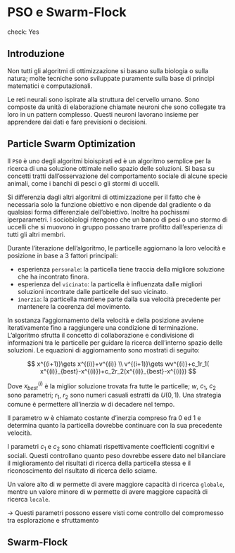 # PSO e Swarm-Flock

check: Yes

## Introduzione

Non tutti gli algoritmi di ottimizzazione si basano sulla biologia o sulla natura; molte tecniche sono sviluppate puramente sulla base di principi matematici e computazionali.

Le reti neurali sono ispirate alla struttura del cervello umano. Sono composte da unità di elaborazione chiamate neuroni che sono collegate tra loro in un pattern complesso. Questi neuroni lavorano insieme per apprendere dai dati e fare previsioni o decisioni.

## Particle Swarm Optimization

Il `PSO` è uno degli algoritmi bioispirati ed è un algoritmo semplice per la ricerca di una soluzione ottimale nello spazio delle soluzioni. Si basa su concetti tratti dall’osservazione del comportamento sociale di alcune specie animali, come i banchi di pesci o gli stormi di uccelli.

Si differenzia dagli altri algoritmi di ottimizzazione per il fatto che è necessaria solo la funzione obiettivo e non dipende dal gradiente o da qualsiasi forma differenziale dell’obiettivo. Inoltre ha pochissmi iperparametri. I sociobiologi ritengono che un banco di pesi o uno stormo di uccelli che si muovono in gruppo possano trarre profitto dall’esperienza di tutti gli altri membri.

Durante l’iterazione dell’algoritmo, le particelle aggiornano la loro velocità e posizione in base a 3 fattori principali:

- esperienza `personale`: la particella tiene traccia della migliore soluzione che ha incontrato finora.
- esperienza del `vicinato`: la particella è influenzata dalle migliori soluzioni incontrate dalle particelle del suo vicinato.
- `inerzia`: la particella mantiene parte dalla sua velocità precedente per mantenere la coerenza del movimento.

In sostanza l’aggiornamento della velocità e della posizione avviene iterativamente fino a raggiungere una condizione di terminazione. L’algoritmo sfrutta il concetto di collaborazione e condivisione di informazioni tra le particelle per guidare la ricerca dell’interno spazio delle soluzioni. Le equazioni di aggiornamento sono mostrati di seguito:

$$
x^{(i+1)}\gets x^{(i)}+v^{(i)} \\
v^{(i+1)}\gets wv^{(i)}+c_1r_1(
x^{(i)}_{best}-x^{(i)})+c_2r_2(x^{(i)}_{best}-x^{(i)})
$$

Dove $x^{(i)}_{best}$ è la miglior soluzione trovata fra tutte le particelle; $w$, $c_1$, $c_2$ sono parametri; $r_1$, $r_2$ sono numeri casuali estratti da $U(0, 1)$. Una strategia comune è permettere all’inerzia $w$ di decadere nel tempo.

Il parametro $w$ è chiamato costante d’inerzia compreso fra 0 ed 1 e determina quanto la particella dovrebbe continuare con la sua precedente velocità.

I parametri $c_1$ e $c_2$ sono chiamati rispettivamente coefficienti cognitivi e sociali. Questi controllano quanto peso dovrebbe essere dato nel bilanciare il miglioramento del risultati di ricerca della particella stessa e il riconoscimento del risultato di ricerca dello sciame.

Un valore alto di $w$ permette di avere maggiore capacità di ricerca `globale`, mentre un valore minore di $w$ permette di avere maggiore capacità di ricerca `locale`.

→ Questi parametri possono essere visti come controllo del compromesso tra esplorazione e sfruttamento

## Swarm-Flock